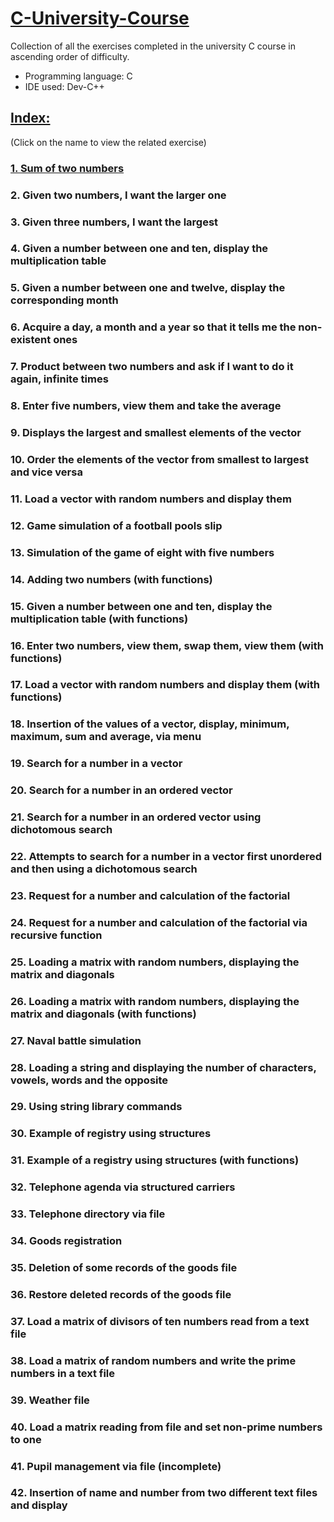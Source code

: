 # [C-University-Course](https://github.com/salvlan/C-University-Course/tree/main)
Collection of all the exercises completed in the university C course in ascending order of difficulty.
- Programming language: C
- IDE used: Dev-C++
## [Index:](https://github.com/salvlan/C-University-Course/tree/main)
(Click on the name to view the related exercise)
### [1. Sum of two numbers](https://github.com/salvlan/C-University-Course/blob/main/Collection/%201%20-%20Sum%20of%20two%20numbers.c)
### 2. Given two numbers, I want the larger one
### 3. Given three numbers, I want the largest
### 4. Given a number between one and ten, display the multiplication table
### 5. Given a number between one and twelve, display the corresponding month
### 6. Acquire a day, a month and a year so that it tells me the non-existent ones
### 7. Product between two numbers and ask if I want to do it again, infinite times
### 8. Enter five numbers, view them and take the average
### 9. Displays the largest and smallest elements of the vector
### 10. Order the elements of the vector from smallest to largest and vice versa
### 11. Load a vector with random numbers and display them
### 12. Game simulation of a football pools slip
### 13. Simulation of the game of eight with five numbers
### 14. Adding two numbers (with functions)
### 15. Given a number between one and ten, display the multiplication table (with functions)
### 16. Enter two numbers, view them, swap them, view them (with functions)
### 17. Load a vector with random numbers and display them (with functions)
### 18. Insertion of the values of a vector, display, minimum, maximum, sum and average, via menu
### 19. Search for a number in a vector
### 20. Search for a number in an ordered vector
### 21. Search for a number in an ordered vector using dichotomous search
### 22. Attempts to search for a number in a vector first unordered and then using a dichotomous search
### 23. Request for a number and calculation of the factorial
### 24. Request for a number and calculation of the factorial via recursive function
### 25. Loading a matrix with random numbers, displaying the matrix and diagonals
### 26. Loading a matrix with random numbers, displaying the matrix and diagonals (with functions)
### 27. Naval battle simulation
### 28. Loading a string and displaying the number of characters, vowels, words and the opposite
### 29. Using string library commands
### 30. Example of registry using structures
### 31. Example of a registry using structures (with functions)
### 32. Telephone agenda via structured carriers
### 33. Telephone directory via file
### 34. Goods registration
### 35. Deletion of some records of the goods file
### 36. Restore deleted records of the goods file
### 37. Load a matrix of divisors of ten numbers read from a text file
### 38. Load a matrix of random numbers and write the prime numbers in a text file
### 39. Weather file
### 40. Load a matrix reading from file and set non-prime numbers to one
### 41. Pupil management via file (incomplete)
### 42. Insertion of name and number from two different text files and display
